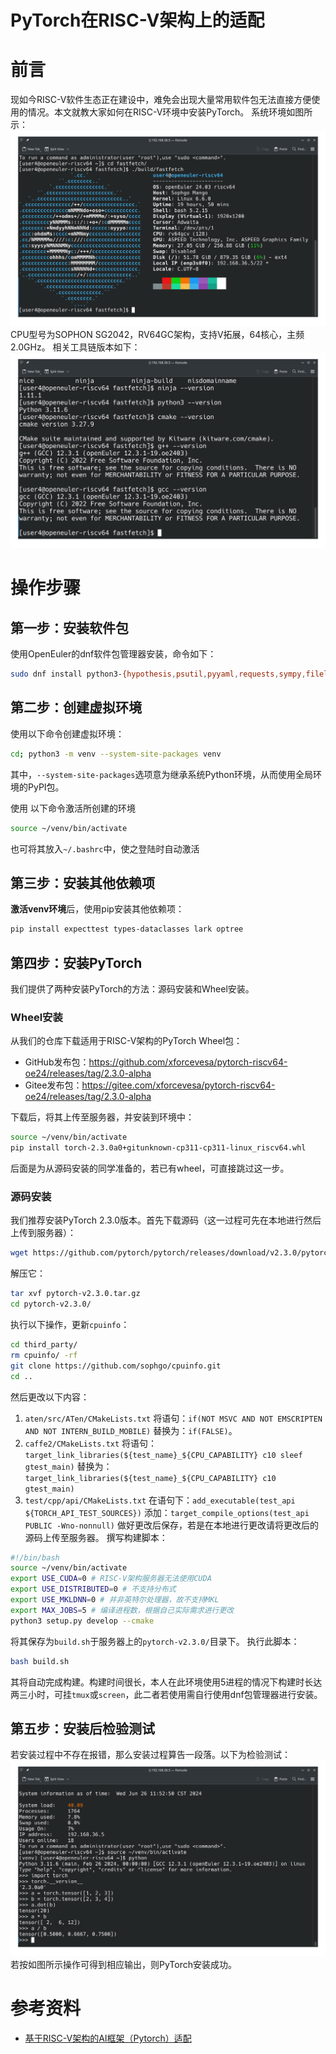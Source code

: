 # PyTorch在RISC-V架构上的适配
# 前言
现如今RISC-V软件生态正在建设中，难免会出现大量常用软件包无法直接方便使用的情况。本文就教大家如何在RISC-V环境中安装PyTorch。
系统环境如图所示：
![系统环境](./images/0d8af7fa06064de7a3ddfc25abf356c6.png)
CPU型号为SOPHON SG2042，RV64GC架构，支持V拓展，64核心，主频2.0GHz。
相关工具链版本如下：
![工具链版本](./images/2bf27850153048b99684c642edbc92bf.png)
# 操作步骤
## 第一步：安装软件包
使用OpenEuler的dnf软件包管理器安装，命令如下：
```bash
sudo dnf install python3-{hypothesis,psutil,pyyaml,requests,sympy,filelock,networkx,jinja2,fsspec,packaging,numpy,venv}
```
## 第二步：创建虚拟环境
使用以下命令创建虚拟环境：
```bash
cd; python3 -m venv --system-site-packages venv
```
其中，```--system-site-packages```选项意为继承系统Python环境，从而使用全局环境的PyPI包。

使用 以下命令激活所创建的环境
```bash
source ~/venv/bin/activate
```
也可将其放入```~/.bashrc```中，使之登陆时自动激活
## 第三步：安装其他依赖项
**激活venv环境**后，使用pip安装其他依赖项：
```bash
pip install expecttest types-dataclasses lark optree
```
## 第四步：安装PyTorch
我们提供了两种安装PyTorch的方法：源码安装和Wheel安装。

### Wheel安装

从我们的仓库下载适用于RISC-V架构的PyTorch Wheel包：

- GitHub发布包：https://github.com/xforcevesa/pytorch-riscv64-oe24/releases/tag/2.3.0-alpha
- Gitee发布包：https://gitee.com/xforcevesa/pytorch-riscv64-oe24/releases/tag/2.3.0-alpha

下载后，将其上传至服务器，并安装到环境中：
```bash
source ~/venv/bin/activate
pip install torch-2.3.0a0+gitunknown-cp311-cp311-linux_riscv64.whl
```

后面是为从源码安装的同学准备的，若已有wheel，可直接跳过这一步。

### 源码安装

我们推荐安装PyTorch 2.3.0版本。首先下载源码（这一过程可先在本地进行然后上传到服务器）：
```bash
wget https://github.com/pytorch/pytorch/releases/download/v2.3.0/pytorch-v2.3.0.tar.gz
```
解压它：
```bash
tar xvf pytorch-v2.3.0.tar.gz
cd pytorch-v2.3.0/
```
执行以下操作，更新```cpuinfo```：
```bash
cd third_party/
rm cpuinfo/ -rf
git clone https://github.com/sophgo/cpuinfo.git
cd ..
```
然后更改以下内容：
1. ```aten/src/ATen/CMakeLists.txt```
将语句：```if(NOT MSVC AND NOT EMSCRIPTEN AND NOT INTERN_BUILD_MOBILE)```
替换为：```if(FALSE)```。
2. ```caffe2/CMakeLists.txt```
将语句：```target_link_libraries(${test_name}_${CPU_CAPABILITY} c10 sleef gtest_main)```
替换为：```target_link_libraries(${test_name}_${CPU_CAPABILITY} c10 gtest_main)```
3. ```test/cpp/api/CMakeLists.txt```
在语句下：```add_executable(test_api ${TORCH_API_TEST_SOURCES})```
添加：```target_compile_options(test_api PUBLIC -Wno-nonnull)```
做好更改后保存，若是在本地进行更改请将更改后的源码上传至服务器。
撰写构建脚本：
```bash
#!/bin/bash
source ~/venv/bin/activate
export USE_CUDA=0 # RISC-V架构服务器无法使用CUDA
export USE_DISTRIBUTED=0 # 不支持分布式
export USE_MKLDNN=0 # 并非英特尔处理器，故不支持MKL
export MAX_JOBS=5 # 编译进程数，根据自己实际需求进行更改
python3 setup.py develop --cmake
```
将其保存为```build.sh```于服务器上的```pytorch-v2.3.0/```目录下。
执行此脚本：
```bash
bash build.sh
```
其将自动完成构建。构建时间很长，本人在此环境使用5进程的情况下构建时长达两三小时，可挂```tmux```或```screen```，此二者若使用需自行使用dnf包管理器进行安装。
## 第五步：安装后检验测试
若安装过程中不存在报错，那么安装过程算告一段落。以下为检验测试：
![检验](./images/081e154746d44a45bd7e263ecc494818.png)若按如图所示操作可得到相应输出，则PyTorch安装成功。
# 参考资料
- [基于RISC-V架构的AI框架（Pytorch）适配](https://blog.csdn.net/m0_49267873/article/details/135670989)
